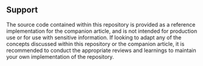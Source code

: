 ## Support

The source code contained within this repository is provided as a reference implementation for the companion article, and is not intended for production use or for use with sensitive information. If looking to adapt any of the concepts discussed within this repository or the companion article, it is recommended to conduct the appropriate reviews and learnings to maintain your own implementation of the repository.